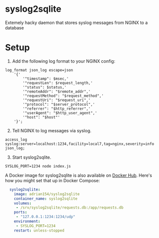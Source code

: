 # syslog2sqlite

Extemely hacky daemon that stores syslog messages from NGINX to a database

# Setup

1. Add the following log format to your NGINX config:

```
log_format json_log escape=json
    '{'
        '"timestamp": $msec,'
        '"requestLen": $request_length,'
        '"status": $status,'
        '"remoteAddr": "$remote_addr",'
        '"requestMethod": "$request_method",'
        '"requestUri": "$request_uri",'
        '"protocol": "$server_protocol",'
        '"referrer": "$http_referrer",'
        '"userAgent": "$http_user_agent",'
        '"host": "$host"'
    '}';
```

2. Tell NGINX to log messages via syslog.

```
access_log syslog:server=localhost:1234,facility=local7,tag=nginx,severity=info json_log;
```

3. Start syslog2sqlite.

```
SYSLOG_PORT=1234 node index.js
```

A Docker image for syslog2sqlite is also available on [Docker Hub](https://hub.docker.com/r/adrian154/syslog2sqlite). Here's how you might set that up in Docker Compose:


```yml
  syslog2sqlite:
    image: adrian154/syslog2sqlite
    container_name: syslog2sqlite
    volumes:
     - /srv/syslog2sqlite/requests.db:/app/requests.db
    ports:
     - "127.0.0.1:1234:1234/udp"
    environment:
     - SYSLOG_PORT=1234
    restart: unless-stopped
```